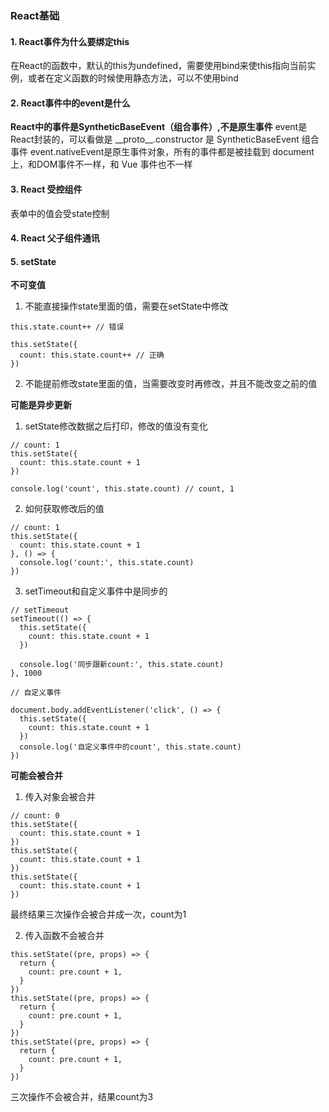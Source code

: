 ### React基础
#### 1. React事件为什么要绑定this

在React的函数中，默认的this为undefined，需要使用bind来使this指向当前实例，或者在定义函数的时候使用静态方法，可以不使用bind

#### 2. React事件中的event是什么

**React中的事件是SyntheticBaseEvent（组合事件）,不是原生事件**
event是React封装的，可以看做是 \_\_proto__.constructor 是 SyntheticBaseEvent 组合事件
event.nativeEvent是原生事件对象，所有的事件都是被挂载到 document 上，和DOM事件不一样，和 Vue 事件也不一样


#### 3. React 受控组件

表单中的值会受state控制

#### 4. React 父子组件通讯

#### 5. setState

**不可变值**

1. 不能直接操作state里面的值，需要在setState中修改
```
this.state.count++ // 错误

this.setState({
  count: this.state.count++ // 正确
})

```
2. 不能提前修改state里面的值，当需要改变时再修改，并且不能改变之前的值

**可能是异步更新**

1. setState修改数据之后打印，修改的值没有变化

```
// count: 1
this.setState({
  count: this.state.count + 1
})

console.log('count', this.state.count) // count, 1
```

2. 如何获取修改后的值

```
// count: 1
this.setState({
  count: this.state.count + 1
}, () => {
  console.log('count:', this.state.count)
})

```

3. setTimeout和自定义事件中是同步的

```
// setTimeout
setTimeout(() => {
  this.setState({
    count: this.state.count + 1
  })

  console.log('同步跟新count:', this.state.count)
}, 1000

// 自定义事件

document.body.addEventListener('click', () => {
  this.setState({
    count: this.state.count + 1
  })
  console.log('自定义事件中的count', this.state.count)
})

```

**可能会被合并**

1. 传入对象会被合并

```
// count: 0
this.setState({
  count: this.state.count + 1
})
this.setState({
  count: this.state.count + 1
})
this.setState({
  count: this.state.count + 1
})
```
最终结果三次操作会被合并成一次，count为1

2. 传入函数不会被合并

```
this.setState((pre, props) => {
  return {
    count: pre.count + 1,
  }
})
this.setState((pre, props) => {
  return {
    count: pre.count + 1,
  }
})
this.setState((pre, props) => {
  return {
    count: pre.count + 1,
  }
})
```
三次操作不会被合并，结果count为3
